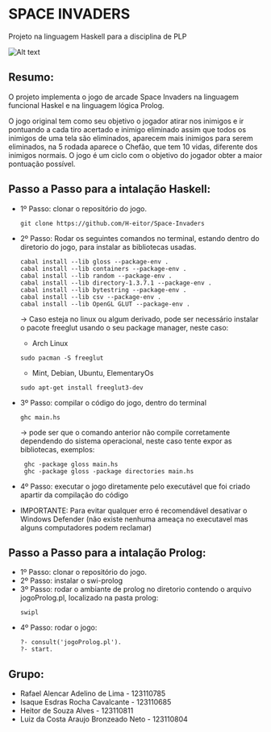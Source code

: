# SPACE INVADERS
Projeto na linguagem Haskell para a disciplina de PLP

![Alt text](https://res.cloudinary.com/cook-becker/image/fetch/q_auto:best,f_auto,w_1920,g_center/https://candb.com/site/candb/images/artwork/MarqueeHome.jpg "title image")

## Resumo:
  O projeto implementa o jogo de arcade Space Invaders na linguagem funcional Haskel e na linguagem lógica Prolog.
  
  O jogo original tem como seu objetivo o jogador atirar nos inimigos e ir pontuando a cada tiro acertado e inimigo eliminado    assim que todos os inimigos de uma tela são eliminados, aparecem mais inimigos para serem eliminados, na 5 rodada
  aparece o Chefão, que tem 10 vidas, diferente dos inimigos normais. O jogo é um ciclo com o objetivo do jogador obter a maior   pontuação possível.


## Passo a Passo para a intalação Haskell:

- 1º Passo: clonar o repositório do jogo.
    ```
    git clone https://github.com/H-eitor/Space-Invaders
    ```
- 2º Passo: Rodar os seguintes comandos no terminal, estando dentro do diretorio do jogo, para instalar as bibliotecas usadas.
    ```
   cabal install --lib gloss --package-env .
   cabal install --lib containers --package-env .
   cabal install --lib random --package-env .
   cabal install --lib directory-1.3.7.1 --package-env .
   cabal install --lib bytestring --package-env .
   cabal install --lib csv --package-env .
   cabal install --lib OpenGL GLUT --package-env .
   ```

  -> Caso esteja no linux ou algum derivado, pode ser necessário instalar o pacote freeglut usando o seu package manager, neste caso:
     - Arch Linux
     ```
     sudo pacman -S freeglut 
     ```
     - Mint, Debian, Ubuntu, ElementaryOs 
     ```
     sudo apt-get install freeglut3-dev
     ```
- 3º Passo: compilar o código do jogo, dentro do terminal
    ```
    ghc main.hs
    ```
  -> pode ser que o comando anterior não compile corretamente dependendo do sistema operacional, neste caso tente expor as bibliotecas, exemplos:
    ```
     ghc -package gloss main.hs 
     ghc -package gloss -package directories main.hs
    ```
- 4º Passo: executar o jogo diretamente pelo executável que foi criado apartir da compilação do código

- IMPORTANTE: Para evitar qualquer erro é recomendável desativar o Windows Defender (não existe nenhuma ameaça no executavel mas alguns computadores podem reclamar)
## Passo a Passo para a intalação Prolog:
- 1º Passo: clonar o repositório do jogo.
- 2º Passo: instalar o swi-prolog
- 3º Passo: rodar o ambiante de prolog no diretorio contendo o arquivo jogoProlog.pl, localizado na pasta prolog:
  ```
  swipl
  ```
- 4º Passo: rodar o jogo:
  ```
  ?- consult('jogoProlog.pl').
  ?- start.
  ```
## Grupo:
- Rafael Alencar Adelino de Lima - 123110785
- Isaque Esdras Rocha Cavalcante - 123110685
- Heitor de Souza Alves - 123110811
- Luiz da Costa Araujo Bronzeado Neto - 123110804
